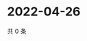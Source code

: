 # 2022-04-26

共 0 条

<!-- BEGIN WEIBO -->
<!-- 最后更新时间 Tue Apr 26 2022 15:15:36 GMT+0800 (China Standard Time) -->

<!-- END WEIBO -->
